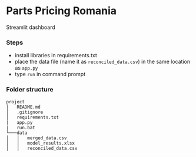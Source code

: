 # Parts Pricing Romania

Streamlit dashboard

### Steps
- install libraries in requirements.txt
- place the data file (name it as `reconciled_data.csv`) in the same location as `app.py`
- type `run` in command prompt

### Folder structure
```
project
│   README.md
│   .gitignore   
│   requirements.txt
|   app.py
|   run.bat
└───data
│   │   merged_data.csv
│   │   model_results.xlsx
│   │   reconciled_data.csv
```
